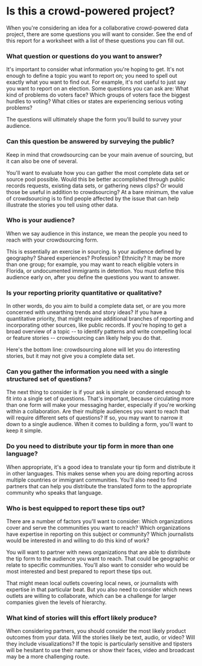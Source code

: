 # Is this a crowd-powered project?

When you're considering an idea for a collaborative crowd-powered data project, there are some questions you will want to consider. See the end of this report for a worksheet with a list of these questions you can fill out.

### **What question or questions do you want to answer?** 

It's important to consider what information you're hoping to get. It's not enough to define a topic you want to report on; you need to spell out exactly what you want to find out. For example, it's not useful to just say you want to report on an election. Some questions you can ask are: What kind of problems do voters face? Which groups of voters face the biggest hurdles to voting? What cities or states are experiencing serious voting problems?

The questions will ultimately shape the form you'll build to survey your audience.

### **Can this question be answered by surveying the public?** 

Keep in mind that crowdsourcing can be your main avenue of sourcing, but it can also be one of several.

You'll want to evaluate how you can gather the most complete data set or source pool possible. Would this be better accomplished through public records requests, existing data sets, or gathering news clips? Or would those be useful in addition to crowdsourcing? At a bare minimum, the value of crowdsourcing is to find people affected by the issue that can help illustrate the stories you tell using other data.

### **Who is your audience?** 

When we say audience in this instance, we mean the people you need to reach with your crowdsourcing form.

This is essentially an exercise in sourcing. Is your audience defined by geography? Shared experiences? Profession? Ethnicity? It may be more than one group; for example, you may want to reach eligible voters in Florida, or undocumented immigrants in detention. You must define this audience early on, after you define the questions you want to answer.

### **Is your reporting priority quantitative or qualitative?** 

In other words, do you aim to build a complete data set, or are you more concerned with unearthing trends and story ideas? If you have a quantitative priority, that might require additional branches of reporting and incorporating other sources, like public records. If you're hoping to get a broad overview of a topic -- to identify patterns and write compelling local or feature stories -- crowdsourcing can likely help you do that.

Here's the bottom line: crowdsourcing alone will let you do interesting stories, but it may not give you a complete data set.

### **Can you gather the information you need with a single structured set of questions?** 

The next thing to consider is if your ask is simple or condensed enough to fit into a single set of questions. That's important, because circulating more than one form will make your messaging harder, especially if you're working within a collaboration. Are their multiple audiences you want to reach that will require different sets of questions? If so, you may want to narrow it down to a single audience. When it comes to building a form, you'll want to keep it simple.

### **Do you need to distribute your tip form in more than one language?** 

When appropriate, it's a good idea to translate your tip form and distribute it in other languages. This makes sense when you are doing reporting across multiple countries or immigrant communities. You'll also need to find partners that can help you distribute the translated form to the appropriate community who speaks that language.

### Who is best equipped to report these tips out? 

There are a number of factors you'll want to consider: Which organizations cover and serve the communities you want to reach? Which organizations have expertise in reporting on this subject or community? Which journalists would be interested in and willing to do this kind of work?

You will want to partner with news organizations that are able to distribute the tip form to the audience you want to reach. That could be geographic or relate to specific communities. You'll also want to consider who would be most interested and best prepared to report these tips out.

That might mean local outlets covering local news, or journalists with expertise in that particular beat. But you also need to consider which news outlets are willing to collaborate, which can be a challenge for larger companies given the levels of hierarchy.

### What kind of stories will this effort likely produce? 

When considering partners, you should consider the most likely product outcomes from your data. Will the stories likely be text, audio, or video? Will they include visualizations? If the topic is particularly sensitive and tipsters will be hesitant to use their names or show their faces, video and broadcast may be a more challenging route.

